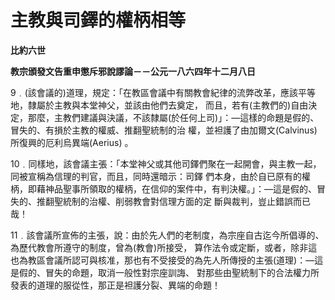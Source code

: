# 主教與司鐸的權柄相等


**比約六世**

**教宗頒發文告重申懲斥邪說謬論－－公元一八六四年十二月八日**





9﹒(該會議的)道理，規定：「在教區會議中有關教會紀律的流弊改革，應該平等地，隸屬於主教與本堂神父，並該由他們去奠定，
而且，若有(主教們的)自由決定，那麼，主教們建議與決議，不該隸屬(於任何上司)」：—這樣的命題是假的、冒失的、有損於主教的權威、推翻聖統制的治
權，並袒護了由加爾文(Calvinus)所復興的厄利烏異端(Aerius) 。

10﹒同樣地，該會議主張：「本堂神父或其他司鐸們聚在一起開會，與主教一起，同被宣稱為信理的判官，而且，同時還暗示：司鐸
們本身，由於自已原有的權柄，即藉神品聖事所領取的權柄，在信仰的案件中，有判決權。」：—這是假的、冒失的、推翻聖統制的治權、削弱教會對信理方面的定
斷與裁判，豈止錯誤而已哉！

11﹒該會議所宣佈的主張，說：由於先人們的老制度，為宗座自古迄今所倡導的、為歷代教會所遵守的制度，曾為(教會)所接受，
算作法令或定斷，或者，除非這也為教區會議所認可與核准，那也有不受接受的為先人所傳授的主張(道理)：—這是假的、冒失的命題，取消一般性對宗座訓誨、
對那些由聖統制下的合法權力所發表的道理的服從性，那正是袒護分裂、異端的命題！

